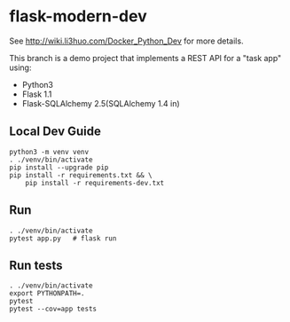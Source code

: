 # flask-modern-dev

See <http://wiki.li3huo.com/Docker_Python_Dev> for more details.

This branch is a demo project that implements a REST API for a "task app" using:

- Python3
- Flask 1.1
- Flask-SQLAlchemy 2.5(SQLAlchemy 1.4 in)

## Local Dev Guide

    python3 -m venv venv
    . ./venv/bin/activate
    pip install --upgrade pip
    pip install -r requirements.txt && \
        pip install -r requirements-dev.txt

## Run

    . ./venv/bin/activate
    pytest app.py   # flask run

## Run tests

    . ./venv/bin/activate
    export PYTHONPATH=.
    pytest
    pytest --cov=app tests
